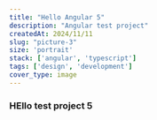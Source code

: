 ```yaml
---
title: "Hello Angular 5"
description: "Angular test project"
createdAt: 2024/11/11
slug: "picture-3"
size: 'portrait'
stack: ['angular', 'typescript']
tags: ['design', 'development']
cover_type: image
---
```

### HEllo test project 5